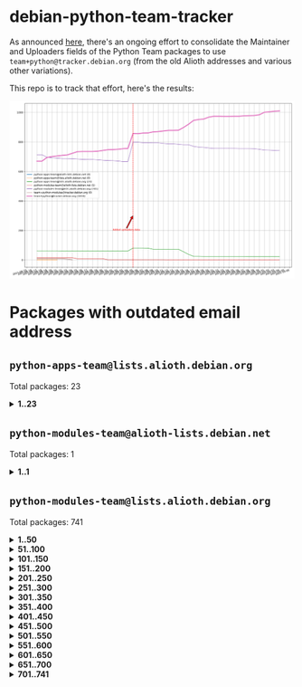 # debian-python-team-tracker



As announced [here](https://lists.debian.org/debian-python/2021/08/msg00006.html), there's an ongoing effort to consolidate the Maintainer and Uploaders fields of the Python Team packages to use `team+python@tracker.debian.org` (from the old Alioth addresses and various other variations).



This repo is to track that effort, here's the results:



![Python team emails](images/python_team_emails.svg)


# Packages with outdated email address

## `python-apps-team@lists.alioth.debian.org`
Total packages: 23
<details>
<summary><b>1..23</b></summary>


| # | Package | Version |
| --- | --- | --- |
| 1 | [archmage](https://tracker.debian.org/archmage) | 1:0.4.2.1-1 |
| 2 | [beets](https://tracker.debian.org/beets) | 1.4.9-7 |
| 3 | [ctop](https://tracker.debian.org/ctop) | 1.0.0-2.1 |
| 4 | [cython](https://tracker.debian.org/cython) | 0.29.14-1 |
| 5 | [db2twitter](https://tracker.debian.org/db2twitter) | 0.6-1.1 |
| 6 | [dodgy](https://tracker.debian.org/dodgy) | 0.1.9-3 |
| 7 | [etm](https://tracker.debian.org/etm) | 3.2.30-1.1 |
| 8 | [firmware-microbit-micropython](https://tracker.debian.org/firmware-microbit-micropython) | 1.0.1-2 |
| 9 | [flatlatex](https://tracker.debian.org/flatlatex) | 0.8-1.1 |
| 10 | [freealchemist](https://tracker.debian.org/freealchemist) | 0.5-1.1 |
| 11 | [kanboard-cli](https://tracker.debian.org/kanboard-cli) | 0.0.2-1.1 |
| 12 | [lightyears](https://tracker.debian.org/lightyears) | 1.4-2 |
| 13 | [muttdown](https://tracker.debian.org/muttdown) | 0.3.4-1 |
| 14 | [pelican](https://tracker.debian.org/pelican) | 4.0.1+dfsg-1.1 |
| 15 | [pipenv](https://tracker.debian.org/pipenv) | 11.9.0-1.1 |
| 16 | [prospector](https://tracker.debian.org/prospector) | 1.1.7-2 |
| 17 | [pybik](https://tracker.debian.org/pybik) | 3.0-3.1 |
| 18 | [radon](https://tracker.debian.org/radon) | 4.1.0+dfsg-1 |
| 19 | [retweet](https://tracker.debian.org/retweet) | 0.10-1.1 |
| 20 | [sen](https://tracker.debian.org/sen) | 0.6.1-0.1 |
| 21 | [sinntp](https://tracker.debian.org/sinntp) | 1.6-1.2 |
| 22 | [smem](https://tracker.debian.org/smem) | 1.5-1.1 |
| 23 | [voltron](https://tracker.debian.org/voltron) | 0.1.7+git20200109-1.1 |
</details>

## `python-modules-team@alioth-lists.debian.net`
Total packages: 1
<details>
<summary><b>1..1</b></summary>


| # | Package | Version |
| --- | --- | --- |
| 1 | [setuptools-scm](https://tracker.debian.org/setuptools-scm) | 4.1.2-3 |
</details>

## `python-modules-team@lists.alioth.debian.org`
Total packages: 741
<details>
<summary><b>1..50</b></summary>


| # | Package | Version |
| --- | --- | --- |
| 1 | [anorack](https://tracker.debian.org/anorack) | 0.2.7-1 |
| 2 | [anosql](https://tracker.debian.org/anosql) | 1.0.1-1 |
| 3 | [appdirs](https://tracker.debian.org/appdirs) | 1.4.4-1 |
| 4 | [asn1crypto](https://tracker.debian.org/asn1crypto) | 1.4.0-1 |
| 5 | [astral](https://tracker.debian.org/astral) | 1.6.1-2 |
| 6 | [authheaders](https://tracker.debian.org/authheaders) | 0.13.0-1 |
| 7 | [authres](https://tracker.debian.org/authres) | 1.2.0-2 |
| 8 | [automat](https://tracker.debian.org/automat) | 20.2.0-1 |
| 9 | [azure-cosmos-table-python](https://tracker.debian.org/azure-cosmos-table-python) | 1.0.5+git20191025-5 |
| 10 | [babelfish](https://tracker.debian.org/babelfish) | 0.5.4-3 |
| 11 | [bdist-nsi](https://tracker.debian.org/bdist-nsi) | 0.1.5-2 |
| 12 | [behave](https://tracker.debian.org/behave) | 1.2.6-3 |
| 13 | [bernhard](https://tracker.debian.org/bernhard) | 0.2.6-2 |
| 14 | [betamax](https://tracker.debian.org/betamax) | 0.8.1-2 |
| 15 | [bibtexparser](https://tracker.debian.org/bibtexparser) | 1.1.0+ds-3 |
| 16 | [binaryornot](https://tracker.debian.org/binaryornot) | 0.4.4+dfsg-4 |
| 17 | [bitstruct](https://tracker.debian.org/bitstruct) | 8.9.0-1 |
| 18 | [blessings](https://tracker.debian.org/blessings) | 1.6-3 |
| 19 | [blinker](https://tracker.debian.org/blinker) | 1.4+dfsg1-0.3 |
| 20 | [bottleneck](https://tracker.debian.org/bottleneck) | 1.2.1+ds1-2 |
| 21 | [case](https://tracker.debian.org/case) | 1.5.3+dfsg-3 |
| 22 | [celery-batches](https://tracker.debian.org/celery-batches) | 0.2-2 |
| 23 | [celery-haystack](https://tracker.debian.org/celery-haystack) | 0.10-4 |
| 24 | [cerealizer](https://tracker.debian.org/cerealizer) | 0.8.1-3 |
| 25 | [chardet](https://tracker.debian.org/chardet) | 4.0.0-1 |
| 26 | [chargebee-python](https://tracker.debian.org/chargebee-python) | 1.6.6-1 |
| 27 | [chargebee2-python](https://tracker.debian.org/chargebee2-python) | 2.7.3-1 |
| 28 | [circuits](https://tracker.debian.org/circuits) | 3.1.0+ds1-2 |
| 29 | [codicefiscale](https://tracker.debian.org/codicefiscale) | 0.9+ds0-2 |
| 30 | [colorclass](https://tracker.debian.org/colorclass) | 2.2.0-2.1 |
| 31 | [colorspacious](https://tracker.debian.org/colorspacious) | 1.1.2-2 |
| 32 | [commonmark](https://tracker.debian.org/commonmark) | 0.9.1-3 |
| 33 | [constantly](https://tracker.debian.org/constantly) | 15.1.0-2 |
| 34 | [contextlib2](https://tracker.debian.org/contextlib2) | 0.6.0.post1-1 |
| 35 | [cookiecutter](https://tracker.debian.org/cookiecutter) | 1.6.0-4 |
| 36 | [coreapi](https://tracker.debian.org/coreapi) | 2.3.3-4 |
| 37 | [coreschema](https://tracker.debian.org/coreschema) | 0.0.4-3 |
| 38 | [cov-core](https://tracker.debian.org/cov-core) | 1.15.0-3 |
| 39 | [cppy](https://tracker.debian.org/cppy) | 1.1.0-2 |
| 40 | [cram](https://tracker.debian.org/cram) | 0.7-4 |
| 41 | [cssutils](https://tracker.debian.org/cssutils) | 1.0.2-3 |
| 42 | [d2to1](https://tracker.debian.org/d2to1) | 0.2.12-2 |
| 43 | [deap](https://tracker.debian.org/deap) | 1.3.1-2 |
| 44 | [debiancontributors](https://tracker.debian.org/debiancontributors) | 0.7.8-2 |
| 45 | [defusedxml](https://tracker.debian.org/defusedxml) | 0.6.0-2 |
| 46 | [devpi-common](https://tracker.debian.org/devpi-common) | 3.2.2-1.1 |
| 47 | [django-ajax-selects](https://tracker.debian.org/django-ajax-selects) | 1.7.0-3 |
| 48 | [django-anymail](https://tracker.debian.org/django-anymail) | 7.1.0-1 |
| 49 | [django-bitfield](https://tracker.debian.org/django-bitfield) | 1.9.6-2 |
| 50 | [django-countries](https://tracker.debian.org/django-countries) | 6.0-1 |
</details>
<details>
<summary><b>51..100</b></summary>

| # | Package | Version |
| --- | --- | --- |
| 51 | [django-dirtyfields](https://tracker.debian.org/django-dirtyfields) | 1.3.1-2 |
| 52 | [django-downloadview](https://tracker.debian.org/django-downloadview) | 2.1.1-1 |
| 53 | [django-environ](https://tracker.debian.org/django-environ) | 0.4.4-2 |
| 54 | [django-filter](https://tracker.debian.org/django-filter) | 2.4.0-1 |
| 55 | [django-fsm-admin](https://tracker.debian.org/django-fsm-admin) | 1.2.4-2 |
| 56 | [django-hvad](https://tracker.debian.org/django-hvad) | 1.8.0-1.1 |
| 57 | [django-impersonate](https://tracker.debian.org/django-impersonate) | 1.5-1 |
| 58 | [django-js-reverse](https://tracker.debian.org/django-js-reverse) | 0.7.3-1.1 |
| 59 | [django-macaddress](https://tracker.debian.org/django-macaddress) | 1.5.0-2 |
| 60 | [django-markupfield](https://tracker.debian.org/django-markupfield) | 2.0.0-1 |
| 61 | [django-memoize](https://tracker.debian.org/django-memoize) | 2.2.0+dfsg-1 |
| 62 | [django-nose](https://tracker.debian.org/django-nose) | 1.4.6-2.1 |
| 63 | [django-notification](https://tracker.debian.org/django-notification) | 1.2.0-3 |
| 64 | [django-organizations](https://tracker.debian.org/django-organizations) | 1.1.2-1 |
| 65 | [django-pagination](https://tracker.debian.org/django-pagination) | 1.0.7-4 |
| 66 | [django-paintstore](https://tracker.debian.org/django-paintstore) | 0.2-4 |
| 67 | [django-picklefield](https://tracker.debian.org/django-picklefield) | 3.0.1-1 |
| 68 | [django-pipeline](https://tracker.debian.org/django-pipeline) | 1.6.14-3 |
| 69 | [django-q](https://tracker.debian.org/django-q) | 1.2.1-1 |
| 70 | [django-recurrence](https://tracker.debian.org/django-recurrence) | 1.10.3-1 |
| 71 | [django-redis-sessions](https://tracker.debian.org/django-redis-sessions) | 0.6.1-2 |
| 72 | [django-simple-redis-admin](https://tracker.debian.org/django-simple-redis-admin) | 1.4.0-2 |
| 73 | [django-stronghold](https://tracker.debian.org/django-stronghold) | 0.3.0+debian-2 |
| 74 | [django-uwsgi](https://tracker.debian.org/django-uwsgi) | 0.2.2-2 |
| 75 | [django-webpack-loader](https://tracker.debian.org/django-webpack-loader) | 0.6.0-2 |
| 76 | [django-websocket-redis](https://tracker.debian.org/django-websocket-redis) | 0.4.7-2 |
| 77 | [django-wkhtmltopdf](https://tracker.debian.org/django-wkhtmltopdf) | 3.3.0-1 |
| 78 | [django-xmlrpc](https://tracker.debian.org/django-xmlrpc) | 0.1.8-2 |
| 79 | [djangorestframework-api-key](https://tracker.debian.org/djangorestframework-api-key) | 2.0.0-2 |
| 80 | [djangorestframework-filters](https://tracker.debian.org/djangorestframework-filters) | 1.0.0.dev0-1 |
| 81 | [dkimpy](https://tracker.debian.org/dkimpy) | 1.0.5-1 |
| 82 | [dnsdiag](https://tracker.debian.org/dnsdiag) | 1.7.0-1 |
| 83 | [dnspython](https://tracker.debian.org/dnspython) | 2.0.0-1 |
| 84 | [dockerpty](https://tracker.debian.org/dockerpty) | 0.4.1-2 |
| 85 | [dominate](https://tracker.debian.org/dominate) | 2.3.1-2 |
| 86 | [doublex](https://tracker.debian.org/doublex) | 1.9.2-1 |
| 87 | [drf-generators](https://tracker.debian.org/drf-generators) | 0.5.0-1 |
| 88 | [easyprocess](https://tracker.debian.org/easyprocess) | 0.2.5-2 |
| 89 | [elasticsearch-curator](https://tracker.debian.org/elasticsearch-curator) | 5.8.1-1 |
| 90 | [entrypoints](https://tracker.debian.org/entrypoints) | 0.3-3 |
| 91 | [enum34](https://tracker.debian.org/enum34) | 1.1.6-4 |
| 92 | [enzyme](https://tracker.debian.org/enzyme) | 0.4.1-2 |
| 93 | [exam](https://tracker.debian.org/exam) | 0.10.5-3 |
| 94 | [factory-boy](https://tracker.debian.org/factory-boy) | 2.11.1-3 |
| 95 | [faker](https://tracker.debian.org/faker) | 0.9.3-0.1 |
| 96 | [fakesleep](https://tracker.debian.org/fakesleep) | 0.1-2 |
| 97 | [fastchunking](https://tracker.debian.org/fastchunking) | 0.0.3-2 |
| 98 | [fastkml](https://tracker.debian.org/fastkml) | 0.11-3 |
| 99 | [feedgenerator](https://tracker.debian.org/feedgenerator) | 1.9-2 |
| 100 | [flake8-docstrings](https://tracker.debian.org/flake8-docstrings) | 1.1.0-1.1 |
</details>
<details>
<summary><b>101..150</b></summary>

| # | Package | Version |
| --- | --- | --- |
| 101 | [flake8-polyfill](https://tracker.debian.org/flake8-polyfill) | 1.0.2-2 |
| 102 | [flask-api](https://tracker.debian.org/flask-api) | 1.1+dfsg-1.1 |
| 103 | [flask-assets](https://tracker.debian.org/flask-assets) | 2.0-1 |
| 104 | [flask-babelex](https://tracker.debian.org/flask-babelex) | 0.9.4-1 |
| 105 | [flask-bcrypt](https://tracker.debian.org/flask-bcrypt) | 0.7.1-2 |
| 106 | [flask-compress](https://tracker.debian.org/flask-compress) | 1.4.0-3 |
| 107 | [flask-gravatar](https://tracker.debian.org/flask-gravatar) | 0.4.2-2 |
| 108 | [flask-htmlmin](https://tracker.debian.org/flask-htmlmin) | 1.3.2-2 |
| 109 | [flask-ldapconn](https://tracker.debian.org/flask-ldapconn) | 0.7.2-1.1 |
| 110 | [flask-limiter](https://tracker.debian.org/flask-limiter) | 1.0.1-2 |
| 111 | [flask-login](https://tracker.debian.org/flask-login) | 0.5.0-1 |
| 112 | [flask-mail](https://tracker.debian.org/flask-mail) | 0.9.1+dfsg1-1.1 |
| 113 | [flask-mongoengine](https://tracker.debian.org/flask-mongoengine) | 0.9.3-4 |
| 114 | [flask-multistatic](https://tracker.debian.org/flask-multistatic) | 1.0-2 |
| 115 | [flask-paranoid](https://tracker.debian.org/flask-paranoid) | 0.2.0-3.1 |
| 116 | [flask-principal](https://tracker.debian.org/flask-principal) | 0.4.0-2 |
| 117 | [flask-script](https://tracker.debian.org/flask-script) | 2.0.6-2 |
| 118 | [flask-silk](https://tracker.debian.org/flask-silk) | 0.2-18 |
| 119 | [flask-wtf](https://tracker.debian.org/flask-wtf) | 0.14.3-1 |
| 120 | [flufl.bounce](https://tracker.debian.org/flufl.bounce) | 3.0.1-1 |
| 121 | [flufl.enum](https://tracker.debian.org/flufl.enum) | 4.1.1-3 |
| 122 | [flufl.i18n](https://tracker.debian.org/flufl.i18n) | 3.0.1-1 |
| 123 | [flufl.lock](https://tracker.debian.org/flufl.lock) | 5.0.1-1 |
| 124 | [flufl.password](https://tracker.debian.org/flufl.password) | 1.3-3 |
| 125 | [flufl.testing](https://tracker.debian.org/flufl.testing) | 0.7-2 |
| 126 | [freetype-py](https://tracker.debian.org/freetype-py) | 2.2.0-1 |
| 127 | [gerritlib](https://tracker.debian.org/gerritlib) | 0.8.0-2 |
| 128 | [gmplot](https://tracker.debian.org/gmplot) | 1.2.0-2 |
| 129 | [gpxpy](https://tracker.debian.org/gpxpy) | 1.4.2-1 |
| 130 | [gtextfsm](https://tracker.debian.org/gtextfsm) | 1.1.0-2 |
| 131 | [gtts](https://tracker.debian.org/gtts) | 2.0.3-1 |
| 132 | [gtts-token](https://tracker.debian.org/gtts-token) | 1.1.3-1 |
| 133 | [guzzle-sphinx-theme](https://tracker.debian.org/guzzle-sphinx-theme) | 0.7.11-5 |
| 134 | [hachoir](https://tracker.debian.org/hachoir) | 3.1.0+dfsg-3 |
| 135 | [haproxy-log-analysis](https://tracker.debian.org/haproxy-log-analysis) | 2.0~b0-2 |
| 136 | [heapdict](https://tracker.debian.org/heapdict) | 1.0.1-1 |
| 137 | [hiro](https://tracker.debian.org/hiro) | 0.5-2 |
| 138 | [httpx](https://tracker.debian.org/httpx) | 0.16.1-1 |
| 139 | [hypothesis-auto](https://tracker.debian.org/hypothesis-auto) | 1.1.4-2 |
| 140 | [importmagic](https://tracker.debian.org/importmagic) | 0.1.7-2 |
| 141 | [inflection](https://tracker.debian.org/inflection) | 0.3.1-2 |
| 142 | [ipdb](https://tracker.debian.org/ipdb) | 0.13.3-1 |
| 143 | [isodate](https://tracker.debian.org/isodate) | 0.6.0-2 |
| 144 | [itypes](https://tracker.debian.org/itypes) | 1.1.0-4 |
| 145 | [jaraco.itertools](https://tracker.debian.org/jaraco.itertools) | 2.0.1-4 |
| 146 | [javaproperties](https://tracker.debian.org/javaproperties) | 0.7.0-1 |
| 147 | [jinja2-time](https://tracker.debian.org/jinja2-time) | 0.2.0-2 |
| 148 | [jpy](https://tracker.debian.org/jpy) | 0.9.0-3 |
| 149 | [jpylyzer](https://tracker.debian.org/jpylyzer) | 2.0.0-3 |
| 150 | [json-tricks](https://tracker.debian.org/json-tricks) | 3.11.0-2 |
</details>
<details>
<summary><b>151..200</b></summary>

| # | Package | Version |
| --- | --- | --- |
| 151 | [jsonhyperschema-codec](https://tracker.debian.org/jsonhyperschema-codec) | 1.0.3-2 |
| 152 | [jsonpickle](https://tracker.debian.org/jsonpickle) | 1.2-1 |
| 153 | [junos-eznc](https://tracker.debian.org/junos-eznc) | 2.1.7-3 |
| 154 | [jupyter-sphinx-theme](https://tracker.debian.org/jupyter-sphinx-theme) | 0.0.6+ds1-10 |
| 155 | [kitchen](https://tracker.debian.org/kitchen) | 1.2.6-2 |
| 156 | [kivy](https://tracker.debian.org/kivy) | 1.11.0-2 |
| 157 | [kiwisolver](https://tracker.debian.org/kiwisolver) | 1.3.1-1 |
| 158 | [lazr.delegates](https://tracker.debian.org/lazr.delegates) | 2.0.3-2 |
| 159 | [lazr.smtptest](https://tracker.debian.org/lazr.smtptest) | 2.0.3-2 |
| 160 | [lexicon](https://tracker.debian.org/lexicon) | 3.3.17-1 |
| 161 | [libthumbor](https://tracker.debian.org/libthumbor) | 1.3.3-2 |
| 162 | [logilab-constraint](https://tracker.debian.org/logilab-constraint) | 0.6.0-2 |
| 163 | [mako](https://tracker.debian.org/mako) | 1.1.3+ds1-2 |
| 164 | [mando](https://tracker.debian.org/mando) | 0.6.4-5 |
| 165 | [manuel](https://tracker.debian.org/manuel) | 1.10.1-2 |
| 166 | [markupsafe](https://tracker.debian.org/markupsafe) | 1.1.1-1 |
| 167 | [mercurial-extension-utils](https://tracker.debian.org/mercurial-extension-utils) | 1.5.1-1 |
| 168 | [mercurial-extension-utils](https://tracker.debian.org/mercurial-extension-utils) | 1.5.1-3 |
| 169 | [mercurial-keyring](https://tracker.debian.org/mercurial-keyring) | 1.3.1-3 |
| 170 | [microsoft-authentication-extensions-for-python](https://tracker.debian.org/microsoft-authentication-extensions-for-python) | 0.3.0-1 |
| 171 | [milksnake](https://tracker.debian.org/milksnake) | 0.1.5-1 |
| 172 | [mimerender](https://tracker.debian.org/mimerender) | 0.6.0-2 |
| 173 | [mmllib](https://tracker.debian.org/mmllib) | 0.3.0.post1-2 |
| 174 | [mockldap](https://tracker.debian.org/mockldap) | 0.3.0-4 |
| 175 | [modernize](https://tracker.debian.org/modernize) | 0.7-2 |
| 176 | [moksha.common](https://tracker.debian.org/moksha.common) | 1.2.5-4 |
| 177 | [more-itertools](https://tracker.debian.org/more-itertools) | 4.2.0-3 |
| 178 | [mrtparse](https://tracker.debian.org/mrtparse) | 1.6-2 |
| 179 | [multiprocess](https://tracker.debian.org/multiprocess) | 0.70.11.1-1 |
| 180 | [musicbrainzngs](https://tracker.debian.org/musicbrainzngs) | 0.7.1-2 |
| 181 | [mutagen](https://tracker.debian.org/mutagen) | 1.45.1-2 |
| 182 | [mwic](https://tracker.debian.org/mwic) | 0.7.8-1 |
| 183 | [mysql-connector-python](https://tracker.debian.org/mysql-connector-python) | 8.0.15-2 |
| 184 | [nb2plots](https://tracker.debian.org/nb2plots) | 0.6-2 |
| 185 | [netifaces](https://tracker.debian.org/netifaces) | 0.10.9-0.2 |
| 186 | [netmiko](https://tracker.debian.org/netmiko) | 2.4.2-1 |
| 187 | [networkx](https://tracker.debian.org/networkx) | 2.5+ds-2 |
| 188 | [nose](https://tracker.debian.org/nose) | 1.3.7-6 |
| 189 | [nose](https://tracker.debian.org/nose) | 1.3.7-7 |
| 190 | [nose2](https://tracker.debian.org/nose2) | 0.9.2-1 |
| 191 | [nose2-cov](https://tracker.debian.org/nose2-cov) | 1.0a4-3 |
| 192 | [ntplib](https://tracker.debian.org/ntplib) | 0.3.3-2 |
| 193 | [numpy-stl](https://tracker.debian.org/numpy-stl) | 2.9.0-1 |
| 194 | [numpydoc](https://tracker.debian.org/numpydoc) | 1.1.0-3 |
| 195 | [obsub](https://tracker.debian.org/obsub) | 0.2-4 |
| 196 | [okasha](https://tracker.debian.org/okasha) | 0.2.4-4 |
| 197 | [overpass](https://tracker.debian.org/overpass) | 0.7-1 |
| 198 | [paramiko](https://tracker.debian.org/paramiko) | 2.7.2-1 |
| 199 | [pastescript](https://tracker.debian.org/pastescript) | 2.0.2-4 |
| 200 | [pcapy](https://tracker.debian.org/pcapy) | 0.11.4-2 |
</details>
<details>
<summary><b>201..250</b></summary>

| # | Package | Version |
| --- | --- | --- |
| 201 | [pdfkit](https://tracker.debian.org/pdfkit) | 0.6.1-2 |
| 202 | [pep8](https://tracker.debian.org/pep8) | 1.7.1-9 |
| 203 | [pep8-naming](https://tracker.debian.org/pep8-naming) | 0.10.0-1 |
| 204 | [pg8000](https://tracker.debian.org/pg8000) | 1.10.6-2 |
| 205 | [pidcat](https://tracker.debian.org/pidcat) | 2.1.0-4 |
| 206 | [pilkit](https://tracker.debian.org/pilkit) | 2.0-3 |
| 207 | [plastex](https://tracker.debian.org/plastex) | 2.1-2 |
| 208 | [ply](https://tracker.debian.org/ply) | 3.11-4 |
| 209 | [portio](https://tracker.debian.org/portio) | 0.5-4 |
| 210 | [postgresfixture](https://tracker.debian.org/postgresfixture) | 0.4.2-1 |
| 211 | [power](https://tracker.debian.org/power) | 1.4+dfsg-4 |
| 212 | [pprintpp](https://tracker.debian.org/pprintpp) | 0.4.0-2 |
| 213 | [preggy](https://tracker.debian.org/preggy) | 1.4.4-1 |
| 214 | [prettytable](https://tracker.debian.org/prettytable) | 0.7.2-5 |
| 215 | [proxmoxer](https://tracker.debian.org/proxmoxer) | 1.0.3-2 |
| 216 | [ptable](https://tracker.debian.org/ptable) | 0.9.2-2 |
| 217 | [py-macaroon-bakery](https://tracker.debian.org/py-macaroon-bakery) | 1.3.1-1 |
| 218 | [py-radix](https://tracker.debian.org/py-radix) | 0.10.0-3 |
| 219 | [py3dns](https://tracker.debian.org/py3dns) | 3.2.1-1 |
| 220 | [pyacoustid](https://tracker.debian.org/pyacoustid) | 1.2.0-2 |
| 221 | [pyasn1](https://tracker.debian.org/pyasn1) | 0.4.8-1 |
| 222 | [pybindgen](https://tracker.debian.org/pybindgen) | 0.20.0+dfsg1-2 |
| 223 | [pycairo](https://tracker.debian.org/pycairo) | 1.16.2-3 |
| 224 | [pycairo](https://tracker.debian.org/pycairo) | 1.16.2-4 |
| 225 | [pycallgraph](https://tracker.debian.org/pycallgraph) | 1.1.3-1.2 |
| 226 | [pycares](https://tracker.debian.org/pycares) | 3.1.1-1 |
| 227 | [pychm](https://tracker.debian.org/pychm) | 0.8.6-2 |
| 228 | [pycifrw](https://tracker.debian.org/pycifrw) | 4.4-2 |
| 229 | [pyclamd](https://tracker.debian.org/pyclamd) | 0.4.0-2 |
| 230 | [pycodestyle](https://tracker.debian.org/pycodestyle) | 2.6.0-1 |
| 231 | [pycparser](https://tracker.debian.org/pycparser) | 2.20-3 |
| 232 | [pycryptodome](https://tracker.debian.org/pycryptodome) | 3.9.7+dfsg1-1 |
| 233 | [pycxx](https://tracker.debian.org/pycxx) | 7.1.4-0.1 |
| 234 | [pydbus](https://tracker.debian.org/pydbus) | 0.6.0-4 |
| 235 | [pydenticon](https://tracker.debian.org/pydenticon) | 0.3.1-2 |
| 236 | [pydispatcher](https://tracker.debian.org/pydispatcher) | 2.0.5-2 |
| 237 | [pydle](https://tracker.debian.org/pydle) | 0.9.4-2 |
| 238 | [pyeapi](https://tracker.debian.org/pyeapi) | 0.8.1-2 |
| 239 | [pyee](https://tracker.debian.org/pyee) | 7.0.2-1 |
| 240 | [pyenchant](https://tracker.debian.org/pyenchant) | 3.2.0-1 |
| 241 | [pyfg](https://tracker.debian.org/pyfg) | 0.50-2 |
| 242 | [pyfiglet](https://tracker.debian.org/pyfiglet) | 0.8.0+dfsg-1 |
| 243 | [pyfribidi](https://tracker.debian.org/pyfribidi) | 0.12.0+repack-7 |
| 244 | [pygame](https://tracker.debian.org/pygame) | 1.9.6+dfsg-2 |
| 245 | [pygeoif](https://tracker.debian.org/pygeoif) | 0.7-2 |
| 246 | [pygithub](https://tracker.debian.org/pygithub) | 1.43.7-1 |
| 247 | [pygments](https://tracker.debian.org/pygments) | 2.3.1+dfsg-3 |
| 248 | [pygtail](https://tracker.debian.org/pygtail) | 0.6.1-2 |
| 249 | [pygtkspellcheck](https://tracker.debian.org/pygtkspellcheck) | 4.0.5-2 |
| 250 | [pyhamcrest](https://tracker.debian.org/pyhamcrest) | 1.9.0-3 |
</details>
<details>
<summary><b>251..300</b></summary>

| # | Package | Version |
| --- | --- | --- |
| 251 | [pyicu](https://tracker.debian.org/pyicu) | 2.5-1 |
| 252 | [pyinotify](https://tracker.debian.org/pyinotify) | 0.9.6-1.3 |
| 253 | [pyiosxr](https://tracker.debian.org/pyiosxr) | 0.52-1.1 |
| 254 | [pyjavaproperties](https://tracker.debian.org/pyjavaproperties) | 0.7-2 |
| 255 | [pyjokes](https://tracker.debian.org/pyjokes) | 0.5.0-3 |
| 256 | [pykcs11](https://tracker.debian.org/pykcs11) | 1.5.10-1 |
| 257 | [pylama](https://tracker.debian.org/pylama) | 7.4.3-3 |
| 258 | [pylibmc](https://tracker.debian.org/pylibmc) | 1.5.2-3 |
| 259 | [pylint-celery](https://tracker.debian.org/pylint-celery) | 0.3-5 |
| 260 | [pylint-common](https://tracker.debian.org/pylint-common) | 0.2.5-4 |
| 261 | [pylint-django](https://tracker.debian.org/pylint-django) | 2.0.13-1 |
| 262 | [pylint-flask](https://tracker.debian.org/pylint-flask) | 0.5-4 |
| 263 | [pylint-plugin-utils](https://tracker.debian.org/pylint-plugin-utils) | 0.6-1 |
| 264 | [pymacs](https://tracker.debian.org/pymacs) | 0.25-3 |
| 265 | [pymilter](https://tracker.debian.org/pymilter) | 1.0.4-2 |
| 266 | [pymodbus](https://tracker.debian.org/pymodbus) | 2.1.0+dfsg-2 |
| 267 | [pymssql](https://tracker.debian.org/pymssql) | 2.1.4+dfsg-3 |
| 268 | [pymupdf](https://tracker.debian.org/pymupdf) | 1.17.4+ds1-2 |
| 269 | [pynag](https://tracker.debian.org/pynag) | 1.1.2+dfsg-2 |
| 270 | [pynliner](https://tracker.debian.org/pynliner) | 0.8.0-2 |
| 271 | [pyopengl](https://tracker.debian.org/pyopengl) | 3.1.5+dfsg-1 |
| 272 | [pypandoc](https://tracker.debian.org/pypandoc) | 1.5+ds0-1 |
| 273 | [pyparsing](https://tracker.debian.org/pyparsing) | 2.4.7-1 |
| 274 | [pyphen](https://tracker.debian.org/pyphen) | 0.9.5-3 |
| 275 | [pyprind](https://tracker.debian.org/pyprind) | 2.11.2-2 |
| 276 | [pyquery](https://tracker.debian.org/pyquery) | 1.2.9-4 |
| 277 | [pyrad](https://tracker.debian.org/pyrad) | 2.1-2 |
| 278 | [pyrfc3339](https://tracker.debian.org/pyrfc3339) | 1.1-2 |
| 279 | [pyrsistent](https://tracker.debian.org/pyrsistent) | 0.15.5-1 |
| 280 | [pysendfile](https://tracker.debian.org/pysendfile) | 2.0.1-3 |
| 281 | [pysimplesoap](https://tracker.debian.org/pysimplesoap) | 1.16.2-3 |
| 282 | [pysmi](https://tracker.debian.org/pysmi) | 0.3.2-2 |
| 283 | [pysodium](https://tracker.debian.org/pysodium) | 0.7.0-2 |
| 284 | [pyspf](https://tracker.debian.org/pyspf) | 2.0.14-2 |
| 285 | [pysrt](https://tracker.debian.org/pysrt) | 1.0.1-2 |
| 286 | [pyssim](https://tracker.debian.org/pyssim) | 0.2-2 |
| 287 | [pystemd](https://tracker.debian.org/pystemd) | 0.7.0-4 |
| 288 | [pysubnettree](https://tracker.debian.org/pysubnettree) | 0.33-1 |
| 289 | [pytaglib](https://tracker.debian.org/pytaglib) | 0.3.6+dfsg-2 |
| 290 | [pytds](https://tracker.debian.org/pytds) | 1.10.0-1 |
| 291 | [pytest-arraydiff](https://tracker.debian.org/pytest-arraydiff) | 0.3-1 |
| 292 | [pytest-bdd](https://tracker.debian.org/pytest-bdd) | 3.2.1-1 |
| 293 | [pytest-cookies](https://tracker.debian.org/pytest-cookies) | 0.4.0-1 |
| 294 | [pytest-django](https://tracker.debian.org/pytest-django) | 3.5.1-1 |
| 295 | [pytest-expect](https://tracker.debian.org/pytest-expect) | 1.1.0-2 |
| 296 | [pytest-forked](https://tracker.debian.org/pytest-forked) | 1.3.0-1 |
| 297 | [pytest-helpers-namespace](https://tracker.debian.org/pytest-helpers-namespace) | 2019.1.8-1 |
| 298 | [pytest-httpbin](https://tracker.debian.org/pytest-httpbin) | 1.0.0-2 |
| 299 | [pytest-instafail](https://tracker.debian.org/pytest-instafail) | 0.4.2-1 |
| 300 | [pytest-remotedata](https://tracker.debian.org/pytest-remotedata) | 0.3.2-1 |
</details>
<details>
<summary><b>301..350</b></summary>

| # | Package | Version |
| --- | --- | --- |
| 301 | [pytest-runner](https://tracker.debian.org/pytest-runner) | 2.11.1-1.2 |
| 302 | [pytest-sugar](https://tracker.debian.org/pytest-sugar) | 0.9.4-1 |
| 303 | [pytest-tornado](https://tracker.debian.org/pytest-tornado) | 0.8.1-1 |
| 304 | [pytest-vcr](https://tracker.debian.org/pytest-vcr) | 1.0.2-2 |
| 305 | [pytest-xvfb](https://tracker.debian.org/pytest-xvfb) | 1.2.0-1 |
| 306 | [python-activipy](https://tracker.debian.org/python-activipy) | 0.1-7 |
| 307 | [python-adal](https://tracker.debian.org/python-adal) | 1.2.2-1 |
| 308 | [python-agate](https://tracker.debian.org/python-agate) | 1.6.1-1 |
| 309 | [python-agate-excel](https://tracker.debian.org/python-agate-excel) | 0.2.3-1 |
| 310 | [python-aiohttp-security](https://tracker.debian.org/python-aiohttp-security) | 0.4.0-2 |
| 311 | [python-aiohttp-session](https://tracker.debian.org/python-aiohttp-session) | 2.9.0-2 |
| 312 | [python-aioinflux](https://tracker.debian.org/python-aioinflux) | 0.9.0-2 |
| 313 | [python-aiomeasures](https://tracker.debian.org/python-aiomeasures) | 0.5.14-3 |
| 314 | [python-altair](https://tracker.debian.org/python-altair) | 4.0.1-2 |
| 315 | [python-altgraph](https://tracker.debian.org/python-altgraph) | 0.17+ds0-1 |
| 316 | [python-amqplib](https://tracker.debian.org/python-amqplib) | 1.0.2-2 |
| 317 | [python-anyjson](https://tracker.debian.org/python-anyjson) | 0.3.3-2 |
| 318 | [python-apptools](https://tracker.debian.org/python-apptools) | 4.5.0-1.1 |
| 319 | [python-aptly](https://tracker.debian.org/python-aptly) | 0.12.10-2 |
| 320 | [python-argon2](https://tracker.debian.org/python-argon2) | 18.3.0-2 |
| 321 | [python-args](https://tracker.debian.org/python-args) | 0.1.0-3 |
| 322 | [python-arpy](https://tracker.debian.org/python-arpy) | 1.1.1-4 |
| 323 | [python-astor](https://tracker.debian.org/python-astor) | 0.8.1-1 |
| 324 | [python-async-timeout](https://tracker.debian.org/python-async-timeout) | 3.0.1-1.1 |
| 325 | [python-azure-devtools](https://tracker.debian.org/python-azure-devtools) | 1.2.0-1 |
| 326 | [python-base58](https://tracker.debian.org/python-base58) | 1.0.3-1.1 |
| 327 | [python-bcdoc](https://tracker.debian.org/python-bcdoc) | 0.16.0-2 |
| 328 | [python-bioblend](https://tracker.debian.org/python-bioblend) | 0.7.0-3 |
| 329 | [python-bitbucket-api](https://tracker.debian.org/python-bitbucket-api) | 0.5.0-3 |
| 330 | [python-box](https://tracker.debian.org/python-box) | 3.4.6-2 |
| 331 | [python-btrees](https://tracker.debian.org/python-btrees) | 4.3.1-2 |
| 332 | [python-cachecontrol](https://tracker.debian.org/python-cachecontrol) | 0.12.6-1 |
| 333 | [python-can](https://tracker.debian.org/python-can) | 3.3.2.final~github-2 |
| 334 | [python-cement](https://tracker.debian.org/python-cement) | 2.10.0-2 |
| 335 | [python-cerberus](https://tracker.debian.org/python-cerberus) | 1.3.2-1 |
| 336 | [python-click](https://tracker.debian.org/python-click) | 7.1.2-1 |
| 337 | [python-click-log](https://tracker.debian.org/python-click-log) | 0.2.1-2 |
| 338 | [python-click-threading](https://tracker.debian.org/python-click-threading) | 0.4.4-2 |
| 339 | [python-clint](https://tracker.debian.org/python-clint) | 0.5.1-3 |
| 340 | [python-cluster](https://tracker.debian.org/python-cluster) | 1.3.3-3 |
| 341 | [python-cmarkgfm](https://tracker.debian.org/python-cmarkgfm) | 0.4.2-1 |
| 342 | [python-coloredlogs](https://tracker.debian.org/python-coloredlogs) | 7.3-2 |
| 343 | [python-colour](https://tracker.debian.org/python-colour) | 0.1.5-2 |
| 344 | [python-commentjson](https://tracker.debian.org/python-commentjson) | 0.8.3-2 |
| 345 | [python-consul](https://tracker.debian.org/python-consul) | 0.7.1-1.1 |
| 346 | [python-cookies](https://tracker.debian.org/python-cookies) | 2.2.1-3 |
| 347 | [python-cpuinfo](https://tracker.debian.org/python-cpuinfo) | 5.0.0-2 |
| 348 | [python-crcmod](https://tracker.debian.org/python-crcmod) | 1.7+dfsg-2 |
| 349 | [python-cs](https://tracker.debian.org/python-cs) | 2.7.1-1 |
| 350 | [python-cssselect2](https://tracker.debian.org/python-cssselect2) | 0.3.0-1 |
</details>
<details>
<summary><b>351..400</b></summary>

| # | Package | Version |
| --- | --- | --- |
| 351 | [python-cycler](https://tracker.debian.org/python-cycler) | 0.10.0-3 |
| 352 | [python-daiquiri](https://tracker.debian.org/python-daiquiri) | 1.6.0-1 |
| 353 | [python-dbfread](https://tracker.debian.org/python-dbfread) | 2.0.7-3 |
| 354 | [python-decorator](https://tracker.debian.org/python-decorator) | 4.4.2-2 |
| 355 | [python-demjson](https://tracker.debian.org/python-demjson) | 2.2.4-5 |
| 356 | [python-diaspy](https://tracker.debian.org/python-diaspy) | 0.6.0-2 |
| 357 | [python-dict2xml](https://tracker.debian.org/python-dict2xml) | 1.7.0-1 |
| 358 | [python-dictobj](https://tracker.debian.org/python-dictobj) | 0.4-4 |
| 359 | [python-distro](https://tracker.debian.org/python-distro) | 1.5.0-1 |
| 360 | [python-distutils-extra](https://tracker.debian.org/python-distutils-extra) | 2.45 |
| 361 | [python-django-braces](https://tracker.debian.org/python-django-braces) | 1.14.0-1 |
| 362 | [python-django-casclient](https://tracker.debian.org/python-django-casclient) | 1.5.3-1 |
| 363 | [python-django-dbconn-retry](https://tracker.debian.org/python-django-dbconn-retry) | 0.1.5-1.1 |
| 364 | [python-django-etcd-settings](https://tracker.debian.org/python-django-etcd-settings) | 0.1.13+dfsg-3 |
| 365 | [python-django-gravatar2](https://tracker.debian.org/python-django-gravatar2) | 1.4.4-2 |
| 366 | [python-django-imagekit](https://tracker.debian.org/python-django-imagekit) | 4.0.2-3 |
| 367 | [python-django-jsonfield](https://tracker.debian.org/python-django-jsonfield) | 1.4.0-2 |
| 368 | [python-django-ordered-model](https://tracker.debian.org/python-django-ordered-model) | 3.4.1-1 |
| 369 | [python-django-push-notifications](https://tracker.debian.org/python-django-push-notifications) | 1.4.1-1 |
| 370 | [python-django-rest-framework-guardian](https://tracker.debian.org/python-django-rest-framework-guardian) | 0.3.0-2 |
| 371 | [python-django-rest-hooks](https://tracker.debian.org/python-django-rest-hooks) | 1.6.0-1.1 |
| 372 | [python-django-rules](https://tracker.debian.org/python-django-rules) | 2.2.0-1 |
| 373 | [python-django-simple-history](https://tracker.debian.org/python-django-simple-history) | 2.7.0-1.1 |
| 374 | [python-django-split-settings](https://tracker.debian.org/python-django-split-settings) | 0.3.0-2 |
| 375 | [python-dmidecode](https://tracker.debian.org/python-dmidecode) | 3.12.2-11 |
| 376 | [python-dnslib](https://tracker.debian.org/python-dnslib) | 0.9.14-1 |
| 377 | [python-docutils](https://tracker.debian.org/python-docutils) | 0.16+dfsg-2 |
| 378 | [python-doubleratchet](https://tracker.debian.org/python-doubleratchet) | 0.6.0-2 |
| 379 | [python-dpkt](https://tracker.debian.org/python-dpkt) | 1.9.2-2 |
| 380 | [python-easywebdav](https://tracker.debian.org/python-easywebdav) | 1.2.0-8 |
| 381 | [python-enable](https://tracker.debian.org/python-enable) | 4.8.1-1 |
| 382 | [python-envisage](https://tracker.debian.org/python-envisage) | 4.9.0-2.1 |
| 383 | [python-envparse](https://tracker.debian.org/python-envparse) | 0.2.0-2 |
| 384 | [python-envs](https://tracker.debian.org/python-envs) | 1.2.6-1.1 |
| 385 | [python-epc](https://tracker.debian.org/python-epc) | 0.0.5-3 |
| 386 | [python-etcd](https://tracker.debian.org/python-etcd) | 0.4.5-2 |
| 387 | [python-ethtool](https://tracker.debian.org/python-ethtool) | 0.14-3 |
| 388 | [python-ewmh](https://tracker.debian.org/python-ewmh) | 0.1.6-2 |
| 389 | [python-exchangelib](https://tracker.debian.org/python-exchangelib) | 3.2.0-1 |
| 390 | [python-exotel](https://tracker.debian.org/python-exotel) | 0.1.5-2 |
| 391 | [python-fastimport](https://tracker.debian.org/python-fastimport) | 0.9.8-5 |
| 392 | [python-feather-format](https://tracker.debian.org/python-feather-format) | 0.3.1+dfsg1-4 |
| 393 | [python-flaky](https://tracker.debian.org/python-flaky) | 3.7.0-1 |
| 394 | [python-flask-jwt-extended](https://tracker.debian.org/python-flask-jwt-extended) | 3.24.1-2 |
| 395 | [python-flask-marshmallow](https://tracker.debian.org/python-flask-marshmallow) | 0.10.1-4 |
| 396 | [python-flask-seeder](https://tracker.debian.org/python-flask-seeder) | 0.1~a2-2 |
| 397 | [python-flor](https://tracker.debian.org/python-flor) | 1.1.3-1 |
| 398 | [python-ftputil](https://tracker.debian.org/python-ftputil) | 3.4-3 |
| 399 | [python-fudge](https://tracker.debian.org/python-fudge) | 1.1.0-2 |
| 400 | [python-gammu](https://tracker.debian.org/python-gammu) | 2.12-2 |
</details>
<details>
<summary><b>401..450</b></summary>

| # | Package | Version |
| --- | --- | --- |
| 401 | [python-gear](https://tracker.debian.org/python-gear) | 0.5.8-5 |
| 402 | [python-genty](https://tracker.debian.org/python-genty) | 1.3.2-1 |
| 403 | [python-geoip](https://tracker.debian.org/python-geoip) | 1.3.2-3 |
| 404 | [python-geoip2](https://tracker.debian.org/python-geoip2) | 2.9.0+dfsg1-2 |
| 405 | [python-getdns](https://tracker.debian.org/python-getdns) | 1.0.0~b1-2 |
| 406 | [python-gflags](https://tracker.debian.org/python-gflags) | 1.5.1-7 |
| 407 | [python-glob2](https://tracker.debian.org/python-glob2) | 0.5-3 |
| 408 | [python-gmpy2](https://tracker.debian.org/python-gmpy2) | 2.1.0~b5-0.1 |
| 409 | [python-gntp](https://tracker.debian.org/python-gntp) | 1.0.3-2 |
| 410 | [python-gnupg](https://tracker.debian.org/python-gnupg) | 0.4.6-1 |
| 411 | [python-grpc-tools](https://tracker.debian.org/python-grpc-tools) | 1.14.1-1 |
| 412 | [python-guizero](https://tracker.debian.org/python-guizero) | 1.1.0+dfsg1-2 |
| 413 | [python-hashids](https://tracker.debian.org/python-hashids) | 1.3.1-1 |
| 414 | [python-hidapi](https://tracker.debian.org/python-hidapi) | 0.9.0.post3-2 |
| 415 | [python-hiredis](https://tracker.debian.org/python-hiredis) | 1.0.1-1 |
| 416 | [python-hpilo](https://tracker.debian.org/python-hpilo) | 4.3-3 |
| 417 | [python-html2text](https://tracker.debian.org/python-html2text) | 2020.1.16-1 |
| 418 | [python-http-parser](https://tracker.debian.org/python-http-parser) | 0.9.0-1 |
| 419 | [python-httptools](https://tracker.debian.org/python-httptools) | 0.1.1-1 |
| 420 | [python-ibm-cloud-sdk-core](https://tracker.debian.org/python-ibm-cloud-sdk-core) | 1.6.2-1 |
| 421 | [python-icalendar](https://tracker.debian.org/python-icalendar) | 4.0.3-4 |
| 422 | [python-idna](https://tracker.debian.org/python-idna) | 2.10-1 |
| 423 | [python-imagesize](https://tracker.debian.org/python-imagesize) | 1.2.0-2 |
| 424 | [python-iniparse](https://tracker.debian.org/python-iniparse) | 0.4-3 |
| 425 | [python-ipaddr](https://tracker.debian.org/python-ipaddr) | 2.2.0-4 |
| 426 | [python-ipaddress](https://tracker.debian.org/python-ipaddress) | 1.0.23-1 |
| 427 | [python-ipfix](https://tracker.debian.org/python-ipfix) | 0.9.7-2 |
| 428 | [python-irodsclient](https://tracker.debian.org/python-irodsclient) | 0.8.1-2 |
| 429 | [python-isc-dhcp-leases](https://tracker.debian.org/python-isc-dhcp-leases) | 0.9.1-2 |
| 430 | [python-iso3166](https://tracker.debian.org/python-iso3166) | 0.8.git20170319-2 |
| 431 | [python-isoweek](https://tracker.debian.org/python-isoweek) | 1.3.3-3 |
| 432 | [python-jmespath](https://tracker.debian.org/python-jmespath) | 0.10.0-1 |
| 433 | [python-jsonrpc](https://tracker.debian.org/python-jsonrpc) | 1.13.0-1 |
| 434 | [python-junit-xml](https://tracker.debian.org/python-junit-xml) | 1.9-1 |
| 435 | [python-kanboard](https://tracker.debian.org/python-kanboard) | 1.0.1-1.1 |
| 436 | [python-keepalive](https://tracker.debian.org/python-keepalive) | 0.5-2 |
| 437 | [python-keyring](https://tracker.debian.org/python-keyring) | 18.0.1-2 |
| 438 | [python-langdetect](https://tracker.debian.org/python-langdetect) | 1.0.7-4 |
| 439 | [python-ldap](https://tracker.debian.org/python-ldap) | 3.2.0-4 |
| 440 | [python-ldapdomaindump](https://tracker.debian.org/python-ldapdomaindump) | 0.9.3-1 |
| 441 | [python-leather](https://tracker.debian.org/python-leather) | 0.3.3-1.1 |
| 442 | [python-libais](https://tracker.debian.org/python-libais) | 0.17+git.20190917.master.e464cf8-2 |
| 443 | [python-libguess](https://tracker.debian.org/python-libguess) | 1.1-4 |
| 444 | [python-logfury](https://tracker.debian.org/python-logfury) | 0.1.2-4 |
| 445 | [python-lupa](https://tracker.debian.org/python-lupa) | 1.9+dfsg-1 |
| 446 | [python-lzo](https://tracker.debian.org/python-lzo) | 1.12-3 |
| 447 | [python-macholib](https://tracker.debian.org/python-macholib) | 1.14+ds0-1 |
| 448 | [python-mailer](https://tracker.debian.org/python-mailer) | 0.8.1-4 |
| 449 | [python-marshmallow-sqlalchemy](https://tracker.debian.org/python-marshmallow-sqlalchemy) | 0.19.0-1 |
| 450 | [python-mastodon](https://tracker.debian.org/python-mastodon) | 1.5.1-1 |
</details>
<details>
<summary><b>451..500</b></summary>

| # | Package | Version |
| --- | --- | --- |
| 451 | [python-mbed-host-tests](https://tracker.debian.org/python-mbed-host-tests) | 1.4.4-3 |
| 452 | [python-mbed-ls](https://tracker.debian.org/python-mbed-ls) | 1.6.2+dfsg-3 |
| 453 | [python-mccabe](https://tracker.debian.org/python-mccabe) | 0.6.1-3 |
| 454 | [python-measurement](https://tracker.debian.org/python-measurement) | 2.0.1-2 |
| 455 | [python-mechanize](https://tracker.debian.org/python-mechanize) | 1:0.4.5-2 |
| 456 | [python-meld3](https://tracker.debian.org/python-meld3) | 1.0.2-3 |
| 457 | [python-mkdocs](https://tracker.debian.org/python-mkdocs) | 1.1.2+dfsg-1 |
| 458 | [python-mnemonic](https://tracker.debian.org/python-mnemonic) | 0.19-1 |
| 459 | [python-model-mommy](https://tracker.debian.org/python-model-mommy) | 1.6.0-2 |
| 460 | [python-morris](https://tracker.debian.org/python-morris) | 1.2-2 |
| 461 | [python-mpegdash](https://tracker.debian.org/python-mpegdash) | 0.2.0-1 |
| 462 | [python-mpv](https://tracker.debian.org/python-mpv) | 0.5.2-1 |
| 463 | [python-msrestazure](https://tracker.debian.org/python-msrestazure) | 0.6.2-1 |
| 464 | [python-multidict](https://tracker.debian.org/python-multidict) | 5.1.0-1 |
| 465 | [python-munch](https://tracker.debian.org/python-munch) | 2.3.2-2 |
| 466 | [python-murmurhash](https://tracker.debian.org/python-murmurhash) | 1.0.2-1 |
| 467 | [python-mysqldb](https://tracker.debian.org/python-mysqldb) | 1.4.4-2 |
| 468 | [python-nacl](https://tracker.debian.org/python-nacl) | 1.4.0-1 |
| 469 | [python-nine](https://tracker.debian.org/python-nine) | 1.1.0-1 |
| 470 | [python-noise](https://tracker.debian.org/python-noise) | 1.2.3-3 |
| 471 | [python-notify2](https://tracker.debian.org/python-notify2) | 0.3-4 |
| 472 | [python-nox](https://tracker.debian.org/python-nox) | 2019.5.30-2 |
| 473 | [python-ntlm-auth](https://tracker.debian.org/python-ntlm-auth) | 1.4.0-1 |
| 474 | [python-oauth](https://tracker.debian.org/python-oauth) | 1.0.1-6 |
| 475 | [python-odf](https://tracker.debian.org/python-odf) | 1.4.1-1 |
| 476 | [python-offtrac](https://tracker.debian.org/python-offtrac) | 0.1.0-2.1 |
| 477 | [python-ofxclient](https://tracker.debian.org/python-ofxclient) | 2.0.4-2 |
| 478 | [python-opcua](https://tracker.debian.org/python-opcua) | 0.98.11-1 |
| 479 | [python-openid-cla](https://tracker.debian.org/python-openid-cla) | 1.2-2 |
| 480 | [python-openid-teams](https://tracker.debian.org/python-openid-teams) | 1.2-2 |
| 481 | [python-openidc-client](https://tracker.debian.org/python-openidc-client) | 0.6.0-1.1 |
| 482 | [python-opentimestamps](https://tracker.debian.org/python-opentimestamps) | 0.4.1-1 |
| 483 | [python-overpy](https://tracker.debian.org/python-overpy) | 0.4-2 |
| 484 | [python-padme](https://tracker.debian.org/python-padme) | 1.1.1-3 |
| 485 | [python-pallets-sphinx-themes](https://tracker.debian.org/python-pallets-sphinx-themes) | 1.2.3-1 |
| 486 | [python-pampy](https://tracker.debian.org/python-pampy) | 1.8.4-2 |
| 487 | [python-pamqp](https://tracker.debian.org/python-pamqp) | 2.3.0-2 |
| 488 | [python-parse-type](https://tracker.debian.org/python-parse-type) | 0.3.4-3 |
| 489 | [python-path-and-address](https://tracker.debian.org/python-path-and-address) | 2.0.1-2 |
| 490 | [python-pathtools](https://tracker.debian.org/python-pathtools) | 0.1.2-4 |
| 491 | [python-paypal](https://tracker.debian.org/python-paypal) | 1.2.5-3 |
| 492 | [python-pcl](https://tracker.debian.org/python-pcl) | 0.3.0~rc1+dfsg-9 |
| 493 | [python-peakutils](https://tracker.debian.org/python-peakutils) | 1.3.3+ds-2 |
| 494 | [python-pem](https://tracker.debian.org/python-pem) | 19.1.0-1 |
| 495 | [python-persistent](https://tracker.debian.org/python-persistent) | 4.6.4-0.2 |
| 496 | [python-pex](https://tracker.debian.org/python-pex) | 1.1.14-3.1 |
| 497 | [python-pgbouncer](https://tracker.debian.org/python-pgbouncer) | 0.0.9-3 |
| 498 | [python-pgpdump](https://tracker.debian.org/python-pgpdump) | 1.5-2 |
| 499 | [python-pgspecial](https://tracker.debian.org/python-pgspecial) | 1.11.10+dfsg1-1 |
| 500 | [python-phonenumbers](https://tracker.debian.org/python-phonenumbers) | 8.12.1-1 |
</details>
<details>
<summary><b>501..550</b></summary>

| # | Package | Version |
| --- | --- | --- |
| 501 | [python-picklable-itertools](https://tracker.debian.org/python-picklable-itertools) | 0.1.1-3 |
| 502 | [python-pika](https://tracker.debian.org/python-pika) | 0.11.0-5 |
| 503 | [python-pkginfo](https://tracker.debian.org/python-pkginfo) | 1.4.2-3 |
| 504 | [python-plac](https://tracker.debian.org/python-plac) | 0.9.6-1.1 |
| 505 | [python-plaster](https://tracker.debian.org/python-plaster) | 1.0-2 |
| 506 | [python-plaster-pastedeploy](https://tracker.debian.org/python-plaster-pastedeploy) | 0.5-3 |
| 507 | [python-prctl](https://tracker.debian.org/python-prctl) | 1.7-2 |
| 508 | [python-preshed](https://tracker.debian.org/python-preshed) | 3.0.2-1 |
| 509 | [python-pretend](https://tracker.debian.org/python-pretend) | 1.0.9-1 |
| 510 | [python-prettylog](https://tracker.debian.org/python-prettylog) | 0.1.0-2 |
| 511 | [python-priority](https://tracker.debian.org/python-priority) | 1.3.0-3 |
| 512 | [python-progress](https://tracker.debian.org/python-progress) | 1.5-1 |
| 513 | [python-progressbar](https://tracker.debian.org/python-progressbar) | 2.5-2 |
| 514 | [python-protego](https://tracker.debian.org/python-protego) | 0.1.16+dfsg-2 |
| 515 | [python-prov](https://tracker.debian.org/python-prov) | 1.5.2-2 |
| 516 | [python-pskc](https://tracker.debian.org/python-pskc) | 1.1-3 |
| 517 | [python-public](https://tracker.debian.org/python-public) | 0.5-1.1 |
| 518 | [python-publicsuffix2](https://tracker.debian.org/python-publicsuffix2) | 2.20191221-2 |
| 519 | [python-py-zipkin](https://tracker.debian.org/python-py-zipkin) | 0.15.0-1.1 |
| 520 | [python-pyalsa](https://tracker.debian.org/python-pyalsa) | 1.1.6-2 |
| 521 | [python-pyasn1-modules](https://tracker.debian.org/python-pyasn1-modules) | 0.2.1-1 |
| 522 | [python-pybadges](https://tracker.debian.org/python-pybadges) | 2.2.1-1 |
| 523 | [python-pyface](https://tracker.debian.org/python-pyface) | 6.1.2-2 |
| 524 | [python-pyftpdlib](https://tracker.debian.org/python-pyftpdlib) | 1.5.4-2 |
| 525 | [python-pygerrit2](https://tracker.debian.org/python-pygerrit2) | 2.0.4-2 |
| 526 | [python-pygtrie](https://tracker.debian.org/python-pygtrie) | 2.2-1.1 |
| 527 | [python-pypump](https://tracker.debian.org/python-pypump) | 0.7-3 |
| 528 | [python-pysnmp4-apps](https://tracker.debian.org/python-pysnmp4-apps) | 0.3.2-2.2 |
| 529 | [python-pysnmp4-mibs](https://tracker.debian.org/python-pysnmp4-mibs) | 0.1.3-3 |
| 530 | [python-pytest-benchmark](https://tracker.debian.org/python-pytest-benchmark) | 3.2.2-2 |
| 531 | [python-pytest-lazy-fixture](https://tracker.debian.org/python-pytest-lazy-fixture) | 0.5.1-1.1 |
| 532 | [python-pyvmomi](https://tracker.debian.org/python-pyvmomi) | 6.7.1-3 |
| 533 | [python-qrcode](https://tracker.debian.org/python-qrcode) | 6.1-2 |
| 534 | [python-qtpy](https://tracker.debian.org/python-qtpy) | 1.9.0-3 |
| 535 | [python-rarfile](https://tracker.debian.org/python-rarfile) | 3.1-1 |
| 536 | [python-ratelimiter](https://tracker.debian.org/python-ratelimiter) | 1.2.0.post0-1 |
| 537 | [python-redisearch-py](https://tracker.debian.org/python-redisearch-py) | 1.0.0-1 |
| 538 | [python-regex](https://tracker.debian.org/python-regex) | 0.1.20201113-1 |
| 539 | [python-releases](https://tracker.debian.org/python-releases) | 1.6.3-1 |
| 540 | [python-repoze.lru](https://tracker.debian.org/python-repoze.lru) | 0.7-2 |
| 541 | [python-repoze.sphinx.autointerface](https://tracker.debian.org/python-repoze.sphinx.autointerface) | 0.8-0.2 |
| 542 | [python-repoze.tm2](https://tracker.debian.org/python-repoze.tm2) | 2.0-2 |
| 543 | [python-requests-cache](https://tracker.debian.org/python-requests-cache) | 0.5.2-1 |
| 544 | [python-requests-ntlm](https://tracker.debian.org/python-requests-ntlm) | 1.1.0-1.1 |
| 545 | [python-requirements-detector](https://tracker.debian.org/python-requirements-detector) | 0.6-2 |
| 546 | [python-restless](https://tracker.debian.org/python-restless) | 2.1.1-2 |
| 547 | [python-roman](https://tracker.debian.org/python-roman) | 2.0.0-4 |
| 548 | [python-roman](https://tracker.debian.org/python-roman) | 2.0.0-5 |
| 549 | [python-rpaths](https://tracker.debian.org/python-rpaths) | 0.13-1.1 |
| 550 | [python-rply](https://tracker.debian.org/python-rply) | 0.7.7-2 |
</details>
<details>
<summary><b>551..600</b></summary>

| # | Package | Version |
| --- | --- | --- |
| 551 | [python-sabyenc](https://tracker.debian.org/python-sabyenc) | 4.0.2-1 |
| 552 | [python-schedutils](https://tracker.debian.org/python-schedutils) | 0.6-2.1 |
| 553 | [python-schema](https://tracker.debian.org/python-schema) | 0.6.7-3 |
| 554 | [python-schroot](https://tracker.debian.org/python-schroot) | 0.4-4 |
| 555 | [python-scp](https://tracker.debian.org/python-scp) | 0.13.0-2 |
| 556 | [python-scrapy-djangoitem](https://tracker.debian.org/python-scrapy-djangoitem) | 1.1.1-4 |
| 557 | [python-scripttest](https://tracker.debian.org/python-scripttest) | 1.3-3 |
| 558 | [python-scruffy](https://tracker.debian.org/python-scruffy) | 0.3.3-2 |
| 559 | [python-sdnotify](https://tracker.debian.org/python-sdnotify) | 0.3.1-2 |
| 560 | [python-serverfiles](https://tracker.debian.org/python-serverfiles) | 0.3.0-1 |
| 561 | [python-service-identity](https://tracker.debian.org/python-service-identity) | 18.1.0-6 |
| 562 | [python-setoptconf](https://tracker.debian.org/python-setoptconf) | 0.2.0-5 |
| 563 | [python-sexpdata](https://tracker.debian.org/python-sexpdata) | 0.0.3-2 |
| 564 | [python-shade](https://tracker.debian.org/python-shade) | 1.30.0-3 |
| 565 | [python-shellescape](https://tracker.debian.org/python-shellescape) | 3.4.1-4 |
| 566 | [python-simpy](https://tracker.debian.org/python-simpy) | 2.3.1+dfsg-2 |
| 567 | [python-simpy3](https://tracker.debian.org/python-simpy3) | 3.0.11-2 |
| 568 | [python-slimmer](https://tracker.debian.org/python-slimmer) | 0.1.30-8 |
| 569 | [python-slugify](https://tracker.debian.org/python-slugify) | 4.0.0-1 |
| 570 | [python-smstrade](https://tracker.debian.org/python-smstrade) | 0.2.4-6 |
| 571 | [python-socketpool](https://tracker.debian.org/python-socketpool) | 0.5.3-5 |
| 572 | [python-sparkpost](https://tracker.debian.org/python-sparkpost) | 1.3.7-2 |
| 573 | [python-sphinx-issues](https://tracker.debian.org/python-sphinx-issues) | 1.2.0-2 |
| 574 | [python-spur](https://tracker.debian.org/python-spur) | 0.3.21-1 |
| 575 | [python-srp](https://tracker.debian.org/python-srp) | 1.0.15-1 |
| 576 | [python-statsd](https://tracker.debian.org/python-statsd) | 3.3.0-2 |
| 577 | [python-stopit](https://tracker.debian.org/python-stopit) | 1.1.2-1 |
| 578 | [python-structlog](https://tracker.debian.org/python-structlog) | 20.1.0-1 |
| 579 | [python-sunlight](https://tracker.debian.org/python-sunlight) | 1.1.5-3 |
| 580 | [python-suntime](https://tracker.debian.org/python-suntime) | 1.2.5-2 |
| 581 | [python-tblib](https://tracker.debian.org/python-tblib) | 1.7.0-1 |
| 582 | [python-tempita](https://tracker.debian.org/python-tempita) | 0.5.2-6 |
| 583 | [python-tesserocr](https://tracker.debian.org/python-tesserocr) | 2.5.0-1 |
| 584 | [python-test-server](https://tracker.debian.org/python-test-server) | 0.0.27-2 |
| 585 | [python-testing.common.database](https://tracker.debian.org/python-testing.common.database) | 2.0.0-2 |
| 586 | [python-testing.mysqld](https://tracker.debian.org/python-testing.mysqld) | 1.4.0-4 |
| 587 | [python-testing.postgresql](https://tracker.debian.org/python-testing.postgresql) | 1.3.0-2 |
| 588 | [python-textile](https://tracker.debian.org/python-textile) | 1:4.0.1-3 |
| 589 | [python-thriftpy](https://tracker.debian.org/python-thriftpy) | 0.3.9+ds1-1 |
| 590 | [python-tidylib](https://tracker.debian.org/python-tidylib) | 0.3.2~dfsg-6 |
| 591 | [python-timeline](https://tracker.debian.org/python-timeline) | 0.0.7-2 |
| 592 | [python-tinycss](https://tracker.debian.org/python-tinycss) | 0.4-3 |
| 593 | [python-tinycss2](https://tracker.debian.org/python-tinycss2) | 1.0.2-1 |
| 594 | [python-tktreectrl](https://tracker.debian.org/python-tktreectrl) | 2.0.2-3 |
| 595 | [python-tld](https://tracker.debian.org/python-tld) | 0.11.11-1 |
| 596 | [python-toml](https://tracker.debian.org/python-toml) | 0.10.1-1 |
| 597 | [python-tomlkit](https://tracker.debian.org/python-tomlkit) | 0.6.0-2 |
| 598 | [python-traits](https://tracker.debian.org/python-traits) | 5.2.0-2 |
| 599 | [python-traitsui](https://tracker.debian.org/python-traitsui) | 6.1.3-3 |
| 600 | [python-translationstring](https://tracker.debian.org/python-translationstring) | 1.4-1 |
</details>
<details>
<summary><b>601..650</b></summary>

| # | Package | Version |
| --- | --- | --- |
| 601 | [python-trezor](https://tracker.debian.org/python-trezor) | 0.12.2-2 |
| 602 | [python-trie](https://tracker.debian.org/python-trie) | 0.2+ds-2 |
| 603 | [python-twitter](https://tracker.debian.org/python-twitter) | 3.3-2 |
| 604 | [python-typeguard](https://tracker.debian.org/python-typeguard) | 2.2.2-1.1 |
| 605 | [python-tzlocal](https://tracker.debian.org/python-tzlocal) | 2.1-1 |
| 606 | [python-udatetime](https://tracker.debian.org/python-udatetime) | 0.0.16-4 |
| 607 | [python-uflash](https://tracker.debian.org/python-uflash) | 1.2.4+dfsg-4 |
| 608 | [python-unicodecsv](https://tracker.debian.org/python-unicodecsv) | 0.14.1-2 |
| 609 | [python-unidiff](https://tracker.debian.org/python-unidiff) | 0.5.5-2 |
| 610 | [python-urlobject](https://tracker.debian.org/python-urlobject) | 2.4.3-3 |
| 611 | [python-urwidtrees](https://tracker.debian.org/python-urwidtrees) | 1.0.3.dev0-1 |
| 612 | [python-utils](https://tracker.debian.org/python-utils) | 2.3.0-2 |
| 613 | [python-vagrant](https://tracker.debian.org/python-vagrant) | 0.5.15-3 |
| 614 | [python-vega-datasets](https://tracker.debian.org/python-vega-datasets) | 0.8+dfsg-2 |
| 615 | [python-venusian](https://tracker.debian.org/python-venusian) | 3.0.0-1 |
| 616 | [python-versioneer](https://tracker.debian.org/python-versioneer) | 0.18-3 |
| 617 | [python-vobject](https://tracker.debian.org/python-vobject) | 0.9.6.1-0.2 |
| 618 | [python-watson-developer-cloud](https://tracker.debian.org/python-watson-developer-cloud) | 4.3.0-1 |
| 619 | [python-webencodings](https://tracker.debian.org/python-webencodings) | 0.5.1-2 |
| 620 | [python-webob](https://tracker.debian.org/python-webob) | 1:1.8.6-1.1 |
| 621 | [python-werkzeug](https://tracker.debian.org/python-werkzeug) | 1.0.1+dfsg1-2 |
| 622 | [python-wget](https://tracker.debian.org/python-wget) | 3.2-3 |
| 623 | [python-wheezy.template](https://tracker.debian.org/python-wheezy.template) | 0.1.167-2 |
| 624 | [python-whoosh](https://tracker.debian.org/python-whoosh) | 2.7.4+git6-g9134ad92-5 |
| 625 | [python-wither](https://tracker.debian.org/python-wither) | 1.1-2 |
| 626 | [python-wsgilog](https://tracker.debian.org/python-wsgilog) | 0.3.1-3 |
| 627 | [python-x3dh](https://tracker.debian.org/python-x3dh) | 0.5.8-2 |
| 628 | [python-xapian-haystack](https://tracker.debian.org/python-xapian-haystack) | 2.1.0-6 |
| 629 | [python-xeddsa](https://tracker.debian.org/python-xeddsa) | 0.4.6-2 |
| 630 | [python-yaswfp](https://tracker.debian.org/python-yaswfp) | 0.9.3-1.1 |
| 631 | [python-yenc](https://tracker.debian.org/python-yenc) | 0.4.0-8 |
| 632 | [python-zc.customdoctests](https://tracker.debian.org/python-zc.customdoctests) | 1.0.1-2 |
| 633 | [python-zipp](https://tracker.debian.org/python-zipp) | 1.0.0-3 |
| 634 | [python-zxcvbn](https://tracker.debian.org/python-zxcvbn) | 4.4.28-2 |
| 635 | [python3-proselint](https://tracker.debian.org/python3-proselint) | 0.10.2-2 |
| 636 | [pythondialog](https://tracker.debian.org/pythondialog) | 3.5.1-1 |
| 637 | [pythonmagick](https://tracker.debian.org/pythonmagick) | 0.9.19-6 |
| 638 | [pytoml](https://tracker.debian.org/pytoml) | 0.1.21-1 |
| 639 | [pyuca](https://tracker.debian.org/pyuca) | 1.2-2 |
| 640 | [pyutilib](https://tracker.debian.org/pyutilib) | 5.8.0-1 |
| 641 | [pyvirtualdisplay](https://tracker.debian.org/pyvirtualdisplay) | 0.2.1-3 |
| 642 | [pywavelets](https://tracker.debian.org/pywavelets) | 1.1.1-1 |
| 643 | [pywinrm](https://tracker.debian.org/pywinrm) | 0.3.0-2 |
| 644 | [quark-sphinx-theme](https://tracker.debian.org/quark-sphinx-theme) | 0.5.1-2 |
| 645 | [readlike](https://tracker.debian.org/readlike) | 0.1.3-1.1 |
| 646 | [recommonmark](https://tracker.debian.org/recommonmark) | 0.6.0+ds-1 |
| 647 | [redis-py-cluster](https://tracker.debian.org/redis-py-cluster) | 2.0.0-1 |
| 648 | [reentry](https://tracker.debian.org/reentry) | 1.3.1-1 |
| 649 | [reparser](https://tracker.debian.org/reparser) | 1.4.3-1 |
| 650 | [requests-aws](https://tracker.debian.org/requests-aws) | 0.1.5-2 |
</details>
<details>
<summary><b>651..700</b></summary>

| # | Package | Version |
| --- | --- | --- |
| 651 | [restrictedpython](https://tracker.debian.org/restrictedpython) | 4.0~b3-2 |
| 652 | [ripe-atlas-cousteau](https://tracker.debian.org/ripe-atlas-cousteau) | 1.4.2-3 |
| 653 | [ripe-atlas-sagan](https://tracker.debian.org/ripe-atlas-sagan) | 1.2.2-2 |
| 654 | [robot-detection](https://tracker.debian.org/robot-detection) | 0.4.0-2 |
| 655 | [routes](https://tracker.debian.org/routes) | 2.5.1-1 |
| 656 | [sgmllib3k](https://tracker.debian.org/sgmllib3k) | 1.0.0-3 |
| 657 | [simplegeneric](https://tracker.debian.org/simplegeneric) | 0.8.1-3 |
| 658 | [singledispatch](https://tracker.debian.org/singledispatch) | 3.4.0.3-3 |
| 659 | [sireader](https://tracker.debian.org/sireader) | 1.1.1-2 |
| 660 | [sleekxmpp](https://tracker.debian.org/sleekxmpp) | 1.3.3-6 |
| 661 | [slimit](https://tracker.debian.org/slimit) | 0.8.1-4 |
| 662 | [smartypants](https://tracker.debian.org/smartypants) | 2.0.0-2 |
| 663 | [social-auth-app-django](https://tracker.debian.org/social-auth-app-django) | 3.1.0-2.1 |
| 664 | [social-auth-core](https://tracker.debian.org/social-auth-core) | 3.1.0-1.1 |
| 665 | [sorl-thumbnail](https://tracker.debian.org/sorl-thumbnail) | 12.5.0-2 |
| 666 | [sortedcollections](https://tracker.debian.org/sortedcollections) | 1.0.1-1 |
| 667 | [sortedcontainers](https://tracker.debian.org/sortedcontainers) | 2.1.0-2 |
| 668 | [sparql-wrapper-python](https://tracker.debian.org/sparql-wrapper-python) | 1.8.5-1 |
| 669 | [speaklater](https://tracker.debian.org/speaklater) | 1.3-5 |
| 670 | [sphinx](https://tracker.debian.org/sphinx) | 1.8.5-2 |
| 671 | [sphinx](https://tracker.debian.org/sphinx) | 1.8.5-3 |
| 672 | [sphinx](https://tracker.debian.org/sphinx) | 1.8.5-4 |
| 673 | [sphinx](https://tracker.debian.org/sphinx) | 1.8.5-5 |
| 674 | [sphinx](https://tracker.debian.org/sphinx) | 1.8.5-7 |
| 675 | [sphinx](https://tracker.debian.org/sphinx) | 1.8.5-9 |
| 676 | [sphinx](https://tracker.debian.org/sphinx) | 2.4.3-2 |
| 677 | [sphinx](https://tracker.debian.org/sphinx) | 2.4.3-4 |
| 678 | [sphinx](https://tracker.debian.org/sphinx) | 3.2.1-1 |
| 679 | [sphinx-autorun](https://tracker.debian.org/sphinx-autorun) | 1.1.0-3.1 |
| 680 | [sphinx-bootstrap-theme](https://tracker.debian.org/sphinx-bootstrap-theme) | 0.7.1-1 |
| 681 | [sphinx-celery](https://tracker.debian.org/sphinx-celery) | 2.0.0-1 |
| 682 | [sphinx-intl](https://tracker.debian.org/sphinx-intl) | 2.0.1-2 |
| 683 | [sphinx-rst-builder](https://tracker.debian.org/sphinx-rst-builder) | 0.0.3-2 |
| 684 | [sphinxcontrib-asyncio](https://tracker.debian.org/sphinxcontrib-asyncio) | 0.2.0-2 |
| 685 | [sphinxcontrib-devhelp](https://tracker.debian.org/sphinxcontrib-devhelp) | 1.0.2-2 |
| 686 | [sphinxcontrib-doxylink](https://tracker.debian.org/sphinxcontrib-doxylink) | 1.5-1 |
| 687 | [sphinxcontrib-log-cabinet](https://tracker.debian.org/sphinxcontrib-log-cabinet) | 1.0.1-2 |
| 688 | [sphinxcontrib-qthelp](https://tracker.debian.org/sphinxcontrib-qthelp) | 1.0.3-2 |
| 689 | [sphinxcontrib-rubydomain](https://tracker.debian.org/sphinxcontrib-rubydomain) | 0.1~dev-20100804-2 |
| 690 | [sphinxcontrib-websupport](https://tracker.debian.org/sphinxcontrib-websupport) | 1.2.4-1 |
| 691 | [sphinxtesters](https://tracker.debian.org/sphinxtesters) | 0.2.3-1 |
| 692 | [sqlalchemy](https://tracker.debian.org/sqlalchemy) | 1.3.15+ds1-1 |
| 693 | [sqlparse](https://tracker.debian.org/sqlparse) | 0.3.1-1 |
| 694 | [sshpubkeys](https://tracker.debian.org/sshpubkeys) | 3.1.0-2.1 |
| 695 | [sshtunnel](https://tracker.debian.org/sshtunnel) | 0.1.4-2 |
| 696 | [stardicter](https://tracker.debian.org/stardicter) | 1.2-1 |
| 697 | [straight.plugin](https://tracker.debian.org/straight.plugin) | 1.4.1-3 |
| 698 | [stsci.distutils](https://tracker.debian.org/stsci.distutils) | 0.3.7-5 |
| 699 | [subvertpy](https://tracker.debian.org/subvertpy) | 0.11.0~git20191228+2423bf1-3 |
| 700 | [svgwrite](https://tracker.debian.org/svgwrite) | 1.3.1-1 |
</details>
<details>
<summary><b>701..741</b></summary>

| # | Package | Version |
| --- | --- | --- |
| 701 | [tagpy](https://tracker.debian.org/tagpy) | 2013.1-7 |
| 702 | [terminaltables](https://tracker.debian.org/terminaltables) | 3.1.0-3 |
| 703 | [texext](https://tracker.debian.org/texext) | 0.6.6-2 |
| 704 | [tinydb](https://tracker.debian.org/tinydb) | 3.15.2-2 |
| 705 | [tldextract](https://tracker.debian.org/tldextract) | 2.2.1-1 |
| 706 | [translation-finder](https://tracker.debian.org/translation-finder) | 1.0-1 |
| 707 | [transmissionrpc](https://tracker.debian.org/transmissionrpc) | 0.11-4 |
| 708 | [trololio](https://tracker.debian.org/trololio) | 1.0-2 |
| 709 | [tvdb-api](https://tracker.debian.org/tvdb-api) | 3.0.2-1 |
| 710 | [twodict](https://tracker.debian.org/twodict) | 1.2-2 |
| 711 | [txacme](https://tracker.debian.org/txacme) | 0.9.2-2 |
| 712 | [txws](https://tracker.debian.org/txws) | 0.9.1-4 |
| 713 | [txzmq](https://tracker.debian.org/txzmq) | 0.8.0-2 |
| 714 | [typogrify](https://tracker.debian.org/typogrify) | 1:2.0.7-2 |
| 715 | [u-msgpack-python](https://tracker.debian.org/u-msgpack-python) | 2.3.0-2 |
| 716 | [unittest2](https://tracker.debian.org/unittest2) | 1.1.0-7 |
| 717 | [utidylib](https://tracker.debian.org/utidylib) | 0.5-3 |
| 718 | [validators](https://tracker.debian.org/validators) | 0.14.2-2 |
| 719 | [vcr.py](https://tracker.debian.org/vcr.py) | 4.0.2-1 |
| 720 | [vim-autopep8](https://tracker.debian.org/vim-autopep8) | 1.2.0-2 |
| 721 | [voluptuous](https://tracker.debian.org/voluptuous) | 0.11.1-1 |
| 722 | [vsts-cd-manager](https://tracker.debian.org/vsts-cd-manager) | 1.0.2-3 |
| 723 | [wchartype](https://tracker.debian.org/wchartype) | 0.1-2 |
| 724 | [wcwidth](https://tracker.debian.org/wcwidth) | 0.1.9+dfsg1-2 |
| 725 | [webpy](https://tracker.debian.org/webpy) | 1:0.61-1 |
| 726 | [websocket-client](https://tracker.debian.org/websocket-client) | 0.57.0-1 |
| 727 | [wheel](https://tracker.debian.org/wheel) | 0.34.2-1 |
| 728 | [whichcraft](https://tracker.debian.org/whichcraft) | 0.4.1-2 |
| 729 | [wikitrans](https://tracker.debian.org/wikitrans) | 1.3-1 |
| 730 | [willow](https://tracker.debian.org/willow) | 1.4-1 |
| 731 | [wlc](https://tracker.debian.org/wlc) | 1.2-1 |
| 732 | [wokkel](https://tracker.debian.org/wokkel) | 18.0.0-3.1 |
| 733 | [wsgiproxy2](https://tracker.debian.org/wsgiproxy2) | 0.4.5-1.1 |
| 734 | [wtf-peewee](https://tracker.debian.org/wtf-peewee) | 3.0.0+dfsg-2 |
| 735 | [wtforms](https://tracker.debian.org/wtforms) | 2.2.1-2 |
| 736 | [xhtml2pdf](https://tracker.debian.org/xhtml2pdf) | 0.2.4-1 |
| 737 | [xlwt](https://tracker.debian.org/xlwt) | 1.3.0-3 |
| 738 | [zc.lockfile](https://tracker.debian.org/zc.lockfile) | 2.0-1 |
| 739 | [zict](https://tracker.debian.org/zict) | 2.0.0-1 |
| 740 | [zodbpickle](https://tracker.debian.org/zodbpickle) | 1.0-3 |
| 741 | [zope.deprecation](https://tracker.debian.org/zope.deprecation) | 4.4.0-4 |
</details>

